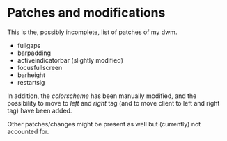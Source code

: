 # Patches and modifications 

This is the, possibly incomplete, list of patches of my dwm.

- fullgaps
- barpadding
- activeindicatorbar (slightly modified)
- focusfullscreen
- barheight
- restartsig

In addition, the _colorscheme_ has been manually modified, and the possibility to move to _left_ and _right_ tag (and to move client to left and right tag) have 
been added.

Other patches/changes might be present as well but (currently) not accounted for.
